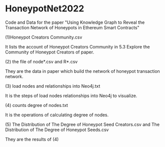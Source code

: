 # HoneypotNet2022
Code and Data for the paper "Using Knowledge Graph to Reveal the Transaction Network of
Honeypots in Ethereum Smart Contracts" 

(1)Honeypot Creators Community.csv 

It lists the account of Honeypot Creators Community in 5.3 Explore the Community of Honeypot Creators of paper.

(2) the file of node*.csv and R*.csv 

They are the data in paper which build the network of honeypot transaction network.

(3) load nodes and relationships into Neo4j.txt

It is the steps of load nodes relationships into Neo4j to visualize.

(4) counts degree of nodes.txt    

It is the operations of calculating degree of nodes.

(5) The Distribution of The Degree of Honeypot Seed Creators.csv and The Distribution of The Degree of Honeypot Seeds.csv

They are the results of (4)





